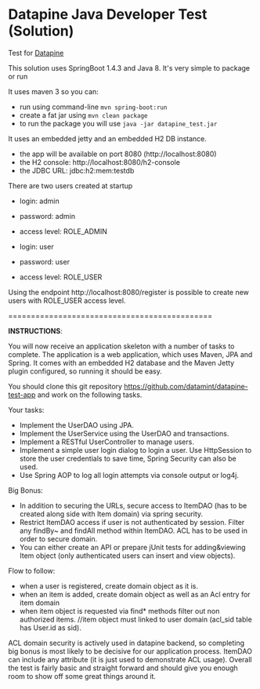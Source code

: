 Datapine Java Developer Test (Solution)
=======================================
Test for [Datapine](https://www.datapine.com/)


This solution uses SpringBoot 1.4.3 and Java 8. It's very simple to package or run

It uses maven 3 so you can:
- run using command-line ```mvn spring-boot:run```
- create a fat jar using ```mvn clean package```
- to run the package you will use ```java -jar datapine_test.jar```


It uses an embedded jetty and an embedded H2 DB instance.

- the app will be available on port 8080 (http://localhost:8080)
- the H2 console: http://localhost:8080/h2-console
- the JDBC URL: jdbc:h2:mem:testdb

There are two users created at startup

- login: admin
- password: admin
- access level: ROLE_ADMIN

- login: user
- password: user
- access level: ROLE_USER

Using the endpoint http://localhost:8080/register is possible to create new users with ROLE_USER access level.


=============================================


**INSTRUCTIONS**:

You will now receive an application skeleton with a number of tasks to complete. The application is a web application, which uses Maven, JPA and Spring. It comes with an embedded H2 database and the Maven Jetty plugin configured, so running it should be easy.

You should clone this git repository https://github.com/datamint/datapine-test-app and work on the following tasks.


Your tasks:

- Implement the UserDAO using JPA.
- Implement the UserService using the UserDAO and transactions.
- Implement a RESTful UserController to manage users.
- Implement a simple user login dialog to login a user. Use HttpSession to store the user credentials to save time, Spring Security can also be used.
- Use Spring AOP to log all login attempts via console output or log4j.


Big Bonus:

- In addition to securing the URLs, secure access to ItemDAO (has to be created along side with Item domain) via spring security.
- Restrict ItemDAO access if user is not authenticated by session. Filter any findBy~ and findAll method within ItemDAO. ACL has to be used in order to secure domain.
- You can either create an API or prepare jUnit tests for adding&viewing Item object (only authenticated users can insert and view objects).


Flow to follow:

- when a user is registered, create domain object as it is.
- when an item is added, create domain object as well as an Acl entry for item domain
- when item object is requested via find* methods filter out non authorized items. //item object must linked to user domain (acl_sid table has User.id as sid).

 
ACL domain security is actively used in datapine backend, so completing big bonus is most likely to be decisive for our application process. ItemDAO can include any attribute (it is just used to demonstrate ACL usage). Overall the test is fairly basic and straight forward and should give you enough room to show off some great things around it.
